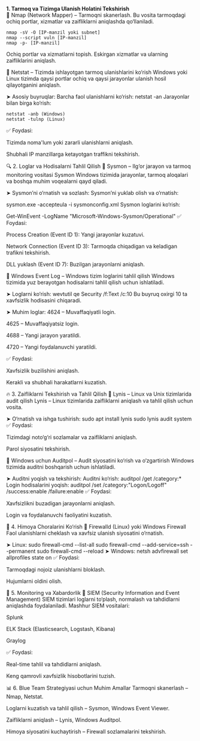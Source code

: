 **1. Tarmoq va Tizimga Ulanish Holatini Tekshirish**   
📌 Nmap (Network Mapper) – Tarmoqni skanerlash. Bu vosita tarmoqdagi ochiq portlar, xizmatlar va zaifliklarni aniqlashda qo‘llaniladi.  
```
nmap -sV -O [IP-manzil yoki subnet]
nmap --script vuln [IP-manzil]
nmap -p- [IP-manzil]
```   
Ochiq portlar va xizmatlarni topish.
Eskirgan xizmatlar va ularning zaifliklarini aniqlash.   

📌 Netstat – Tizimda ishlayotgan tarmoq ulanishlarini ko‘rish
Windows yoki Linux tizimda qaysi portlar ochiq va qaysi jarayonlar ulanish hosil qilayotganini aniqlash.

➤ Asosiy buyruqlar:
Barcha faol ulanishlarni ko‘rish:
netstat -an
Jarayonlar bilan birga ko‘rish:
```
netstat -anb (Windows)
netstat -tulnp (Linux)
```
✅ Foydasi:

Tizimda noma'lum yoki zararli ulanishlarni aniqlash.

Shubhali IP manzillarga ketayotgan traffikni tekshirish.

🔍 2. Loglar va Hodisalarni Tahlil Qilish
📌 Sysmon – Ilg‘or jarayon va tarmoq monitoring vositasi
Sysmon Windows tizimida jarayonlar, tarmoq aloqalari va boshqa muhim voqealarni qayd qiladi.

➤ Sysmon’ni o‘rnatish va sozlash:
Sysmon’ni yuklab olish va o‘rnatish:

sysmon.exe -accepteula -i sysmonconfig.xml
Sysmon loglarini ko‘rish:

Get-WinEvent -LogName "Microsoft-Windows-Sysmon/Operational"
✅ Foydasi:

Process Creation (Event ID 1): Yangi jarayonlar kuzatuvi.

Network Connection (Event ID 3): Tarmoqda chiqadigan va keladigan trafikni tekshirish.

DLL yuklash (Event ID 7): Buzilgan jarayonlarni aniqlash.

📌 Windows Event Log – Windows tizim loglarini tahlil qilish
Windows tizimida yuz berayotgan hodisalarni tahlil qilish uchun ishlatiladi.

➤ Loglarni ko‘rish:
wevtutil qe Security /f:Text /c:10
Bu buyruq oxirgi 10 ta xavfsizlik hodisasini chiqaradi.

➤ Muhim loglar:
4624 – Muvaffaqiyatli login.

4625 – Muvaffaqiyatsiz login.

4688 – Yangi jarayon yaratildi.

4720 – Yangi foydalanuvchi yaratildi.

✅ Foydasi:

Xavfsizlik buzilishini aniqlash.

Kerakli va shubhali harakatlarni kuzatish.

🔥 3. Zaifliklarni Tekshirish va Tahlil Qilish
📌 Lynis – Linux va Unix tizimlarida audit qilish
Lynis – Linux tizimlarida zaifliklarni aniqlash va tahlil qilish uchun vosita.

➤ O‘rnatish va ishga tushirish:
sudo apt install lynis
sudo lynis audit system
✅ Foydasi:

Tizimdagi noto‘g‘ri sozlamalar va zaifliklarni aniqlash.

Parol siyosatini tekshirish.

📌 Windows uchun Auditpol – Audit siyosatini ko‘rish va o‘zgartirish
Windows tizimida auditni boshqarish uchun ishlatiladi.

➤ Auditni yoqish va tekshirish:
Auditni ko‘rish:
auditpol /get /category:*
Login hodisalarini yoqish:
auditpol /set /category:"Logon/Logoff" /success:enable /failure:enable
✅ Foydasi:

Xavfsizlikni buzadigan jarayonlarni aniqlash.

Login va foydalanuvchi faoliyatini kuzatish.

🧱 4. Himoya Choralarini Ko‘rish
📌 Firewalld (Linux) yoki Windows Firewall
Faol ulanishlarni cheklash va xavfsiz ulanish siyosatini o‘rnatish.

➤ Linux:
sudo firewall-cmd --list-all
sudo firewall-cmd --add-service=ssh --permanent
sudo firewall-cmd --reload
➤ Windows:
netsh advfirewall set allprofiles state on
✅ Foydasi:

Tarmoqdagi nojoiz ulanishlarni bloklash.

Hujumlarni oldini olish.

📡 5. Monitoring va Xabardorlik
📌 SIEM (Security Information and Event Management)
SIEM tizimlari loglarni to‘plash, normalash va tahdidlarni aniqlashda foydalaniladi. Mashhur SIEM vositalari:

Splunk

ELK Stack (Elasticsearch, Logstash, Kibana)

Graylog

✅ Foydasi:

Real-time tahlil va tahdidlarni aniqlash.

Keng qamrovli xavfsizlik hisobotlarini tuzish.

📊 6. Blue Team Strategiyasi uchun Muhim Amallar
Tarmoqni skanerlash – Nmap, Netstat.

Loglarni kuzatish va tahlil qilish – Sysmon, Windows Event Viewer.

Zaifliklarni aniqlash – Lynis, Windows Auditpol.

Himoya siyosatini kuchaytirish – Firewall sozlamalarini tekshirish.

